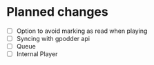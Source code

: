 # Planned changes

- [ ] Option to avoid marking as read when playing
- [ ] Syncing with gpodder api
- [ ] Queue
- [ ] Internal Player
